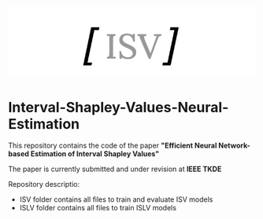 <p align="center">
  <img src="https://github.com/DavideNapolitano/Interval-Shapley-Values-Neural-Estimation/blob/main/logo/ISV.svg">
</p>

# Interval-Shapley-Values-Neural-Estimation
This repository contains the code of the paper **"Efficient Neural Network-based Estimation of Interval Shapley Values"**

The paper is currently submitted and under revision at **IEEE TKDE**

Repository descriptio:
- ISV folder contains all files to train and evaluate ISV models
- ISLV folder contains all files to train ISLV models



